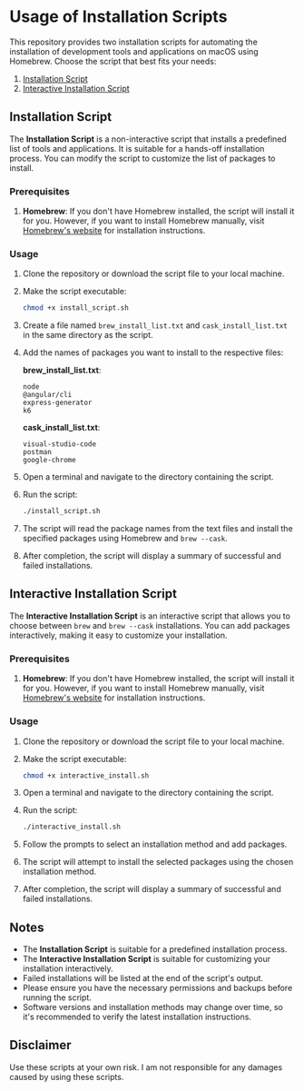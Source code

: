 
# Usage of Installation Scripts

This repository provides two installation scripts for automating the installation of development tools and applications on macOS using Homebrew. Choose the script that best fits your needs:

1. [Installation Script](#installation-script)
2. [Interactive Installation Script](#interactive-installation-script)

## Installation Script

The **Installation Script** is a non-interactive script that installs a predefined list of tools and applications. It is suitable for a hands-off installation process. You can modify the script to customize the list of packages to install.

### Prerequisites

1. **Homebrew**: If you don't have Homebrew installed, the script will install it for you. However, if you want to install Homebrew manually, visit [Homebrew's website](https://brew.sh/) for installation instructions.

### Usage

1. Clone the repository or download the script file to your local machine.

2. Make the script executable:

   ```bash
   chmod +x install_script.sh
   ```

3. Create a file named `brew_install_list.txt` and `cask_install_list.txt` in the same directory as the script.

4. Add the names of packages you want to install to the respective files:

   **brew_install_list.txt**:
   ```
   node
   @angular/cli
   express-generator
   k6
   ```

   **cask_install_list.txt**:
   ```
   visual-studio-code
   postman
   google-chrome
   ```

5. Open a terminal and navigate to the directory containing the script.

6. Run the script:

   ```bash
   ./install_script.sh
   ```

7. The script will read the package names from the text files and install the specified packages using Homebrew and `brew --cask`.

8. After completion, the script will display a summary of successful and failed installations.

## Interactive Installation Script

The **Interactive Installation Script** is an interactive script that allows you to choose between `brew` and `brew --cask` installations. You can add packages interactively, making it easy to customize your installation.

### Prerequisites

1. **Homebrew**: If you don't have Homebrew installed, the script will install it for you. However, if you want to install Homebrew manually, visit [Homebrew's website](https://brew.sh/) for installation instructions.

### Usage

1. Clone the repository or download the script file to your local machine.

2. Make the script executable:

   ```bash
   chmod +x interactive_install.sh
   ```

3. Open a terminal and navigate to the directory containing the script.

4. Run the script:

   ```bash
   ./interactive_install.sh
   ```

5. Follow the prompts to select an installation method and add packages.

6. The script will attempt to install the selected packages using the chosen installation method.

7. After completion, the script will display a summary of successful and failed installations.

## Notes

- The **Installation Script** is suitable for a predefined installation process.
- The **Interactive Installation Script** is suitable for customizing your installation interactively.
- Failed installations will be listed at the end of the script's output.
- Please ensure you have the necessary permissions and backups before running the script.
- Software versions and installation methods may change over time, so it's recommended to verify the latest installation instructions.

## Disclaimer

Use these scripts at your own risk. I am not responsible for any damages caused by using these scripts.

